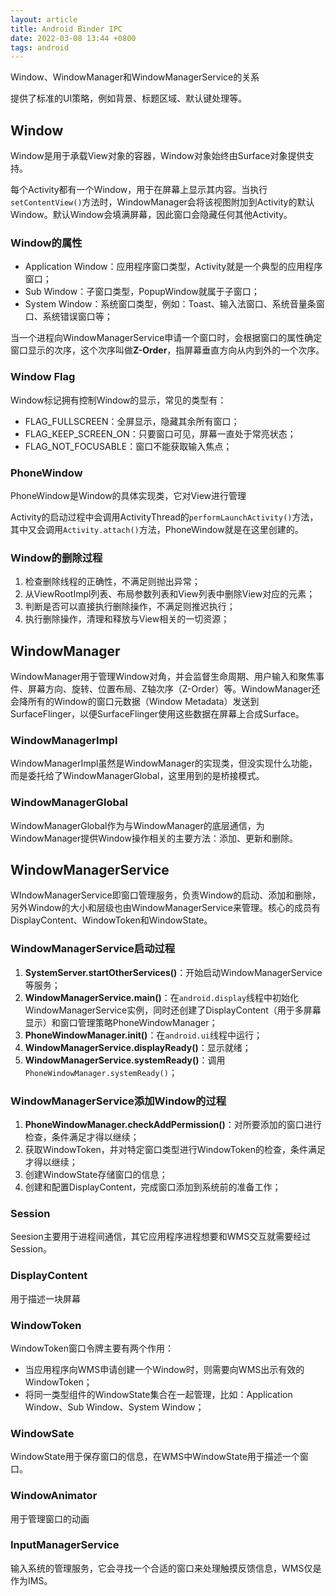 ```yaml
---
layout: article
title: Android Binder IPC
date: 2022-03-08 13:44 +0800
tags: android
---
```


Window、WindowManager和WindowManagerService的关系

<!--more-->

提供了标准的UI策略，例如背景、标题区域、默认键处理等。



## Window

Window是用于承载View对象的容器，Window对象始终由Surface对象提供支持。

每个Activity都有一个Window，用于在屏幕上显示其内容。当执行`setContentView()`方法时，WindowManager会将该视图附加到Activity的默认Window。默认Window会填满屏幕，因此窗口会隐藏任何其他Activity。



### Window的属性

- Application Window：应用程序窗口类型，Activity就是一个典型的应用程序窗口；
- Sub Window：子窗口类型，PopupWindow就属于子窗口；
- System Window：系统窗口类型，例如：Toast、输入法窗口、系统音量条窗口、系统错误窗口等；

当一个进程向WindowManagerService申请一个窗口时，会根据窗口的属性确定窗口显示的次序，这个次序叫做**Z-Order**，指屏幕垂直方向从内到外的一个次序。

### Window Flag

Window标记拥有控制Window的显示，常见的类型有：

- FLAG_FULLSCREEN：全屏显示，隐藏其余所有窗口；
- FLAG_KEEP_SCREEN_ON：只要窗口可见，屏幕一直处于常亮状态；
- FLAG_NOT_FOCUSABLE：窗口不能获取输入焦点；



### PhoneWindow

PhoneWindow是Window的具体实现类，它对View进行管理

Activity的启动过程中会调用ActivityThread的`performLaunchActivity()`方法，其中又会调用`Activity.attach()`方法，PhoneWindow就是在这里创建的。



### Window的删除过程

1. 检查删除线程的正确性，不满足则抛出异常；
2. 从ViewRootImpl列表、布局参数列表和View列表中删除View对应的元素；
3. 判断是否可以直接执行删除操作，不满足则推迟执行；
4. 执行删除操作，清理和释放与View相关的一切资源；



## WindowManager

WindowManager用于管理Window对角，并会监督生命周期、用户输入和聚焦事件、屏幕方向、旋转、位置布局、Z轴次序（Z-Order）等。WindowManager还会降所有的Window的窗口元数据（Window Metadata）发送到SurfaceFlinger，以便SurfaceFlinger使用这些数据在屏幕上合成Surface。

### WindowManagerImpl

WindowManagerImpl虽然是WindowManager的实现类，但没实现什么功能，而是委托给了WindowManagerGlobal，这里用到的是桥接模式。

### WindowManagerGlobal

WindowManagerGlobal作为与WindowManager的底层通信，为WindowManager提供Window操作相关的主要方法：添加、更新和删除。



## WindowManagerService

WIndowManagerService即窗口管理服务，负责Window的启动、添加和删除，另外Window的大小和层级也由WindowManagerService来管理。核心的成员有DisplayContent、WindowToken和WindowState。



### WindowManagerService启动过程

1. **SystemServer.startOtherServices()**：开始启动WindowManagerService等服务；
2. **WindowManagerService.main()**：在`android.display`线程中初始化WindowManagerService实例，同时还创建了DisplayContent（用于多屏幕显示）和窗口管理策略PhoneWindowManager；
3. **PhoneWindowManager.init()**：在`android.ui`线程中运行；
4. **WindowManagerService.displayReady()**：显示就绪；
5. **WindowManagerService.systemReady()**：调用`PhoneWindowManager.systemReady()`；



### WindowManagerService添加Window的过程

1. **PhoneWindowManager.checkAddPermission()**：对所要添加的窗口进行检查，条件满足才得以继续；
2. 获取WindowToken，并对特定窗口类型进行WindowToken的检查，条件满足才得以继续；
3. 创建WindowState存储窗口的信息；
4. 创建和配置DisplayContent，完成窗口添加到系统前的准备工作；



### Session

Seesion主要用于进程间通信，其它应用程序进程想要和WMS交互就需要经过Session。

### DisplayContent

用于描述一块屏幕

### WindowToken

WindowToken窗口令牌主要有两个作用：

- 当应用程序向WMS申请创建一个Window时，则需要向WMS出示有效的WindowToken；
- 将同一类型组件的WindowState集合在一起管理，比如：Application Window、Sub Window、System Window；

### WindowSate

WindowState用于保存窗口的信息，在WMS中WindowState用于描述一个窗口。

### WindowAnimator

用于管理窗口的动画

### InputManagerService

输入系统的管理服务，它会寻找一个合适的窗口来处理触摸反馈信息，WMS仅是作为IMS。
